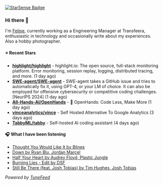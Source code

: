 <a href="https://starsense.app/developer-types" target="_blank"><img src="https://starsense.app/api/badge/?user=valtlfelipe" alt="StarSense Badge"></a>

### Hi there 👋

I'm [Felipe](https://felipevm.com), currently working as a Engineering Manager at Transfeera, enthusiastic in technology and occasionally write about my experiences. Also a hobby photographer.

#### ⭐ Recent Stars
- **[highlight/highlight](https://github.com/highlight/highlight)** - highlight.io: The open source, full-stack monitoring platform. Error monitoring, session replay, logging, distributed tracing, and more. (1 day ago)
- **[SWE-agent/SWE-agent](https://github.com/SWE-agent/SWE-agent)** - SWE-agent takes a GitHub issue and tries to automatically fix it, using GPT-4, or your LM of choice. It can also be employed for offensive cybersecurity or competitive coding challenges. [NeurIPS 2024]  (1 day ago)
- **[All-Hands-AI/OpenHands](https://github.com/All-Hands-AI/OpenHands)** - 🙌 OpenHands: Code Less, Make More (1 day ago)
- **[vinceanalytics/vince](https://github.com/vinceanalytics/vince)** - Self Hosted Alternative To Google Analytics (3 days ago)
- **[TabbyML/tabby](https://github.com/TabbyML/tabby)** - Self-hosted AI coding assistant (4 days ago)

#### 🎧 What I have been listening
- [Thought You Would Like It by Blines](https://open.spotify.com/track/4RkhoVP5qEv9Fun5z1jDjq)
- [Down by Ryan Blu, Jordan Marcel](https://open.spotify.com/track/2NgU76NhBdyKCTgFKctSu3)
- [Half Your Heart by Audrey Floyd, Plastic Jungle](https://open.spotify.com/track/1ppjDQhupHGwEaUbe4YM9P)
- [Burning Lies - Edit by DSF](https://open.spotify.com/track/41pAFDHNwudq45irU1lhB3)
- [Still Be There (feat. Josh Tobias) by Tim Hughes, Josh Tobias](https://open.spotify.com/track/0AjLqMYDsBjpVIeWLoiG9x)

_Powered by [TuneFeed](https://tunefeed.app?ref=github.com)_


